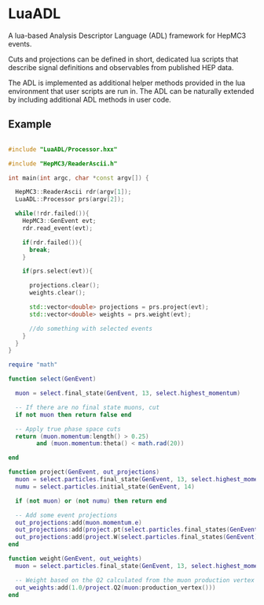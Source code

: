 # LuaADL

A lua-based Analysis Descriptor Language (ADL) framework for HepMC3 events.

Cuts and projections can be defined in short, dedicated lua scripts that 
describe signal definitions and observables from published HEP data.

The ADL is implemented as additional helper methods provided in the lua 
environment that user scripts are run in. The ADL can be naturally extended by 
including additional ADL methods in user code.

## Example

```cpp

#include "LuaADL/Processor.hxx"

#include "HepMC3/ReaderAscii.h"

int main(int argc, char *const argv[]) {

  HepMC3::ReaderAscii rdr(argv[1]);
  LuaADL::Processor prs(argv[2]);

  while(!rdr.failed()){
    HepMC3::GenEvent evt;
    rdr.read_event(evt);

    if(rdr.failed()){
      break;
    }

    if(prs.select(evt)){

      projections.clear();
      weights.clear();

      std::vector<double> projections = prs.project(evt);
      std::vector<double> weights = prs.weight(evt);

      //do something with selected events
    }
  }
}

```

```lua
require "math"

function select(GenEvent)

  muon = select.final_state(GenEvent, 13, select.highest_momentum)

  -- If there are no final state muons, cut
  if not muon then return false end

  -- Apply true phase space cuts
  return (muon.momentum:length() > 0.25) 
        and (muon.momentum:theta() < math.rad(20))

end

function project(GenEvent, out_projections)
  muon = select.particles.final_state(GenEvent, 13, select.highest_momentum)
  numu = select.particles.initial_state(GenEvent, 14)

  if (not muon) or (not numu) then return end

  -- Add some event projections
  out_projections:add(muon.momentum.e)
  out_projections:add(project.pt(select.particles.final_states(GenEvent, select.particles.charged)));
  out_projections:add(project.W(select.particles.final_states(GenEvent)));
end

function weight(GenEvent, out_weights)
  muon = select.particles.final_state(GenEvent, 13, select.highest_momentum)

  -- Weight based on the Q2 calculated from the muon production vertex
  out_weights:add(1.0/project.Q2(muon:production_vertex()))
end

```